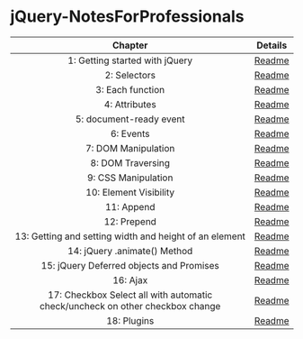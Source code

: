# jQuery-NotesForProfessionals

| Chapter | Details |
|:-------:|:-------:|
| 1: Getting started with jQuery | [Readme]() |
| 2: Selectors | [Readme]() |
| 3: Each function | [Readme]() |
| 4: Attributes | [Readme]() |
| 5: document-ready event | [Readme]() |
| 6: Events | [Readme]() |
| 7: DOM Manipulation | [Readme]() |
| 8: DOM Traversing | [Readme]() |
| 9: CSS Manipulation | [Readme]() |
| 10: Element Visibility | [Readme]() |
| 11: Append | [Readme]() |
| 12: Prepend | [Readme]() |
| 13: Getting and setting width and height of an element | [Readme]() |
| 14: jQuery .animate() Method | [Readme]() |
| 15: jQuery Deferred objects and Promises | [Readme]() |
| 16: Ajax | [Readme]() |
| 17: Checkbox Select all with automatic check/uncheck on other checkbox change | [Readme]() |
| 18: Plugins | [Readme]() |
